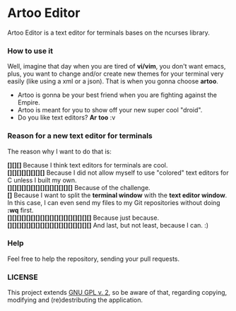 # Artoo Editor
Artoo Editor is a text editor for terminals bases on the ncurses library.

### How to use it
Well, imagine that day when you are tired of __vi/vim__, you don't want emacs, plus, you want to change and/or create new themes for your terminal very easily (like using a xml or a json). That is when you gonna choose __artoo__.

- Artoo is gonna be your best friend when you are fighting against the Empire. 
- Artoo is meant for you to show off your new super cool "droid".
- Do you like text editors? __Ar__ __too__ :v

### Reason for a new text editor for terminals
The reason why I want to do that is:

__[][][]__ Because I think text editors for terminals are cool.<br />
__[][][][][][][][]__ Because I did not allow myself to use "colored" text editors for C unless I built my own.<br />
__[][][][][][][][][][][][][][]__ Because of the challenge.<br />
__[]__ Because I want to split the __terminal window__ with the __text editor window__. In this case, I can even send my files to my Git repositories without doing __:wq__ first.<br />
__[][][][][][][][][][][][][][][][][][]__ Because just because.<br />
__[][][][][][][][][][][][][][][][][][]__ And last, but not least, because I can. :)<br />

### Help
Feel free to help the repository, sending your pull requests.

### LICENSE
This project extends [GNU GPL v. 2](https://www.gnu.org/licenses/old-licenses/gpl-2.0.en.html), so be aware of that, regarding copying, modifying and (re)destributing the application. 

